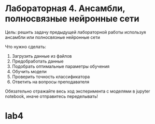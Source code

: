 # Лабораторная 4. Ансамбли, полносвязные нейронные сети

Цель: решить задачу предыдущей лабораторной работы используя ансамбли или полносвязные нейронные сети

Что нужно сделать:
1. Загрузить данные из файлов
2. Предобработать данные
3. Подобрать оптимальные параметры обучения
4. Обучить модели
5. Проверить точность классификатора
6. Ответить на вопросы преподавателя

Обязательно отражайте весь ход эксперимента с моделями в jupyter notebook, иначе отправитесь переделывать!
# lab4
